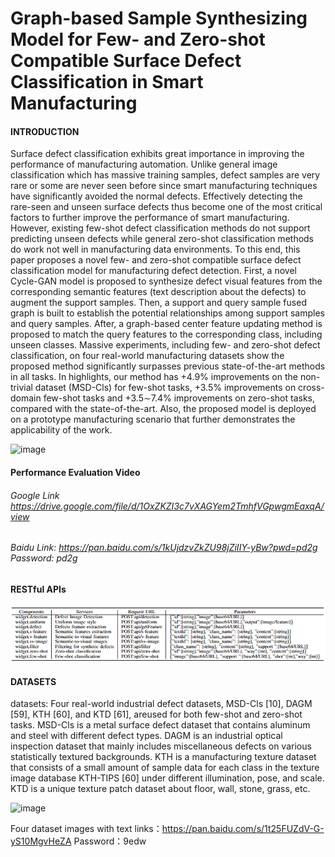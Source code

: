 # Graph-based Sample Synthesizing Model for Few- and Zero-shot Compatible Surface Defect Classification in Smart Manufacturing

#### INTRODUCTION
Surface defect classification exhibits great importance in improving the performance of manufacturing automation. Unlike general image classification which has massive training samples, defect samples are very rare or some are never seen before since smart manufacturing techniques have significantly avoided the normal defects. Effectively detecting the rare-seen and unseen surface defects thus become one of the most critical factors to further improve the performance of smart manufacturing. However, existing few-shot defect classification methods do not support predicting unseen defects while general zero-shot classification methods do work not well in manufacturing data environments. To this end, this paper proposes a novel few- and zero-shot compatible surface defect classification model for manufacturing defect detection. First, a novel Cycle-GAN model is proposed to synthesize defect visual features from the corresponding semantic features (text description about the defects) to augment the support samples. Then, a support and query sample fused graph is built to establish the potential relationships among support samples and query samples. After, a graph-based center feature updating method is proposed to match the query features to the corresponding class, including unseen classes. Massive experiments, including few- and zero-shot defect classification, on four real-world manufacturing datasets show the proposed method significantly surpasses previous state-of-the-art methods in all tasks. In highlights, our method has +4.9% improvements on the non-trivial dataset (MSD-Cls) for few-shot tasks, +3.5% improvements on cross-domain few-shot tasks and +3.5∼7.4% improvements on zero-shot tasks, compared with the state-of-the-art. Also, the proposed model is deployed on a prototype manufacturing scenario that further demonstrates the applicability of the work.

![image](https://user-images.githubusercontent.com/78714645/219296103-33ee52ca-c350-4bdf-8268-d35845395f07.png)

#### Performance Evaluation Video
###### Google Link https://drive.google.com/file/d/1OxZKZI3c7vXAGYem2TmhfVGpwgmEaxqA/view
###### Baidu Link: https://pan.baidu.com/s/1kUjdzvZkZU98jZiIIY-yBw?pwd=pd2g Password: pd2g

#### RESTful APIs
![image](data/restapi.png)

#### DATASETS
datasets: Four real-world industrial defect datasets, MSD-Cls [10], DAGM [59], KTH [60], and KTD [61], areused for both few-shot and zero-shot tasks. MSD-Cls is a metal surface defect dataset that contains aluminum and steel with different defect types. DAGM is an industrial optical inspection dataset that mainly includes miscellaneous defects on various statistically textured backgrounds. KTH is a manufacturing texture dataset that consists of a small amount of sample data for each class in the texture image database KTH-TIPS [60] under different illumination, pose, and scale. KTD is a unique texture patch dataset about floor, wall, stone, grass, etc.

![image](https://user-images.githubusercontent.com/78714645/219295126-1592d849-8c85-4837-a789-5af8749272e5.png)

Four dataset images with text links：https://pan.baidu.com/s/1t25FUZdV-G-yS10MgvHeZA    Password：9edw

